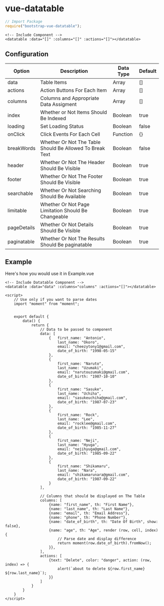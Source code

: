 # vue-datatable

```javascript
// Import Package
require("bootstrap-vue-datatable");
```


```vue
<!-- Include Component -->
<datatable :data="[]" :columns="[]" :actions="[]"></datatable>
```


## Configuration
|	Option   	 |	Description													|   Data Type   |   Default  	|
|----------------|--------------------------------------------------------------|---------------|---------------|
| 	data	 	 | 	Table Items													|   Array       |   []			|
| 	actions	 	 | 	Action Buttons For Each Item								|   Array       |   []			|
| 	columns	 	 | 	Columns and Appropriate Data Assigment 						|   Array       |   []			|
| 	index	 	 | 	Whether or Not Items Should Be Indexed						|   Boolean     |   true		|
| 	loading	 	 | 	Set Loading Status 											|   Boolean     |   false		|
| 	onClick	 	 | 	Click Events For Each Cell									|   Function    |   {} 			|
| 	breakWords	 | 	Whether Or Not The Table Should Be Allowed To Break Text	|   Boolean     |   false		|
| 	header	 	 | 	Whether Or Not The Header Should Be Visible					|   Boolean     |   true		|
| 	footer	 	 | 	Whether Or Not The Footer Should Be Visible					|   Boolean     |   true		|
| 	searchable	 | 	Whether Or Not Searching Should Be Available				|   Boolean     |   true		|
| 	limitable	 | 	Whether Or Not Page Limitation Should Be Changeable			|   Boolean     |   true		|
| 	pageDetails	 | 	Whether Or Not Details Should Be Visible					|   Boolean     |   true		|
| 	paginatable	 | 	Whether Or Not The Results Should Be paginatable			|   Boolean     |   true		|


## Example
Here's how you would use it in Example.vue


```vue
<!-- Include Datatable Component -->
<datatable :data="data" :columns="columns" :actions="[]"></datatable>

<script>
	// Use only if you want to parse dates
	import "moment" from "moment";


	export default {
		data() {
			return {
				// Data to be passed to component
				data: [
					{	first_name: "Antonio",
						last_name: "Okoro",
						email: "cheezytony1@gmail.com",
						date_of_birth: "1998-05-15"
					},
					{
						first_name: "Naruto",
						last_name: "Uzumaki",
						email: "narutouzumaki@gmail.com",
						date_of_birth: "1987-10-10"
					},
					{
						first_name: "Sasuke",
						last_name: "Uchiha",
						email: "sasukeuchiha@gmail.com",
						date_of_birth: "1987-07-23"
					},
					{
						first_name: "Rock",
						last_name: "Lee",
						email: "rocklee@gmail.com",
						date_of_birth: "1985-11-27"
					},
					{
						first_name: "Neji",
						last_name: "Hyuga",
						email: "nejihyuga@gmail.com",
						date_of_birth: "1985-09-22"
					},
					{
						first_name: "Shikamaru",
						last_name: "Nara",
						email: "shikamarunara@gmail.com",
						date_of_birth: "1987-09-22"
					}
				],

				// Columns that should be displayed on The Table
				columns: [
					{name: "first_name", th: "First Name"},
					{name: "last_name", th: "Last Name"},
					{name: "email", th: "Email Address"},
					{name: "phone", th: "Phone Number"},
					{name: "date_of_birth", th: "Date Of Birth", show: false},
					{name: "age", th: "Age", render (row, cell, index) {
						// Parse date and display difference
						return moment(row.date_of_birth).fromNow();
					}},
				],
				actions: [
					{text: "Delete", color: "danger", action: (row, index) => {
						alert(`about to delete ${row.first_name} ${row.last_name}`);
					}}
				]
			}
		}
	}
</script>
```